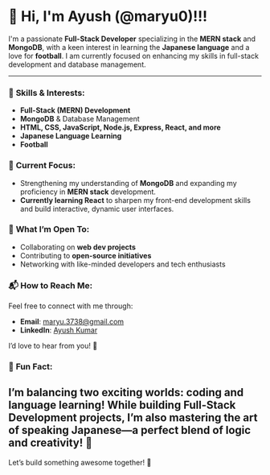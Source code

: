 # 👋 Hi, I'm Ayush (@maryu0)!!!

I'm a passionate **Full-Stack Developer** specializing in the **MERN stack** and **MongoDB**, with a keen interest in learning the **Japanese language** and a love for **football**. I am currently focused on enhancing my skills in full-stack development and database management.

---

### 🔹 **Skills & Interests:**
- **Full-Stack (MERN) Development**
- **MongoDB** & Database Management
- **HTML, CSS, JavaScript, Node.js, Express, React, and more**
- **Japanese Language Learning**
- **Football**

### 🔹 **Current Focus:**
- Strengthening my understanding of **MongoDB** and expanding my proficiency in **MERN stack** development.
- **Currently learning React** to sharpen my front-end development skills and build interactive, dynamic user interfaces.


### 🔹 **What I’m Open To:**
- Collaborating on **web dev projects**
- Contributing to **open-source initiatives**
- Networking with like-minded developers and tech enthusiasts

### 📬 **How to Reach Me:**

Feel free to connect with me through:

- **Email**: [maryu.3738@gmail.com](mailto:maryu.3738@gmail.com)  
- **LinkedIn**: [Ayush Kumar](https://www.linkedin.com/in/ayush-kumar-ab8a3a2ab/)  

I’d love to hear from you! 🌟

### 🔹 **Fun Fact:**
I’m balancing two exciting worlds: coding and language learning! While building Full-Stack Development projects, I’m also mastering the art of speaking Japanese—a perfect blend of logic and creativity! 🎯
---

Let’s build something awesome together! 🚀
